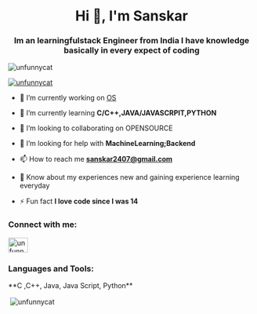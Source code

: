 <h1 align="center">Hi 👋, I'm Sanskar</h1>
<h3 align="center">Im an learningfulstack Engineer from India I have knowledge basically in every expect of coding</h3>

<p align="left"> <img src="https://komarev.com/ghpvc/?username=unfunnycat&label=Profile%20views&color=0e75b6&style=flat" alt="unfunnycat" /> </p>

<p align="left"> <a href="https://github.com/ryo-ma/github-profile-trophy"><img src="https://github-profile-trophy.vercel.app/?username=unfunnycat" alt="unfunnycat" /></a> </p>

- 🔭 I’m currently working on [OS](N/A)

- 🌱 I’m currently learning **C/C++,JAVA/JAVASCRPIT,PYTHON**

- 👯 I’m looking to collaborating on OPENSOURCE

- 🤝 I’m looking for help with **MachineLearning;Backend**

- 📫 How to reach me **sanskar2407@gmail.com**

- 📄 Know about my experiences new and gaining experience learning everyday

- ⚡ Fun fact **I love code since I was 14**

<h3 align="left">Connect with me:</h3>
<p align="left">
<a href= target="blank"><img align="center" src="https://raw.githubusercontent.com/rahuldkjain/github-profile-readme-generator/master/src/images/icons/Social/instagram.svg" alt="unfunnycat" height="30" width="40" /></a>
</p>

<h3 align="left">Languages and Tools:</h3>
**C ,C++, Java, Java Script, Python**


<p>&nbsp;<img align="center" src="https://github-readme-stats.vercel.app/api?username=unfunnycat&show_icons=true&locale=en" alt="unfunnycat" /></p>
